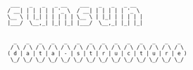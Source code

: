 
         ___   _   _   _ __    ___   _   _   _ __
        / __| | | | | | '_ \  / __| | | | | | '_ \
        \__ \ | |_| | | | | | \__ \ | |_| | | | | |
        |___/  \__,_| |_| |_| |___/  \__,_| |_| |_|


          _   _   _   _   _   _   _   _   _   _   _   _   _   _
         / \ / \ / \ / \ / \ / \ / \ / \ / \ / \ / \ / \ / \ / \
        ( d | a | t | a | - | s | t | r | u | c | t | u | r | e )
         \_/ \_/ \_/ \_/ \_/ \_/ \_/ \_/ \_/ \_/ \_/ \_/ \_/ \_/
